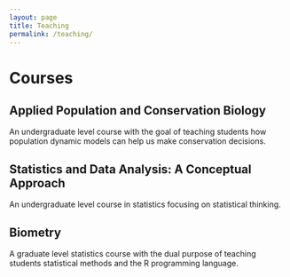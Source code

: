 ```yaml
---
layout: page  
title: Teaching    
permalink: /teaching/  
---
```


# Courses 

## Applied Population and Conservation Biology
An undergraduate level course with the goal of teaching students how population dynamic models can help us make conservation decisions. 

## Statistics and Data Analysis: A Conceptual Approach
An undergraduate level course in statistics focusing on statistical thinking. 

## Biometry
A graduate level statistics course with the dual purpose of teaching students statistical methods and the R programming language.  